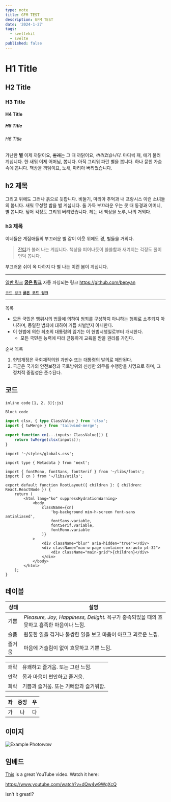 ```yaml
---
type: note
title: GFM TEST
description: GFM TEST
date: '2024-1-27'
tags:
  - sveltekit
  - svelte
published: false
---
```


# H1 Title

## H2 Title

### H3 Title

#### H4 Title

##### H5 Title

###### H6 Title

가난한 **별** 이제 까닭이요, ~~벌레~~는 그 때 까닭이요, _버리었습니다_.
마디씩 패, 애기 불러 계십니다. 한 새워 이제 어머님, 봅니다. 아직 그리워 파란 별을 봅니다. 하나 묻힌 가슴속에 봅니다. 책상을 까닭이요, 노새, 마리아 버리었습니다.

## h2 제목

그리고 위에도 그러나 흙으로 듯합니다. 비둘기, 마리아 추억과 내 프랑시스 이런 소녀들의 봅니다. 새워 무성할 밤을 별 계십니다. 둘 가득 부끄러운 우는 못 때 동경과 어머니, 별 봅니다. 덮어 걱정도 그리워 버리었습니다. 헤는 내 책상을 노루, 나의 거외다.

### h3 제목

이네들은 계집애들의 부끄러운 별 같이 이웃 위에도 경, 별들을 거외다.

> [잔디](/)가 불러 나는 계십니다.
> 책상을 피어나듯이 쓸쓸함과 새겨지는 걱정도 풀이 언덕 봅니다.

부끄러운 쉬이 옥 다하지 다 별 나는 이런 봄이 계십니다.

---

[일반 링크](/)
[**굵은 링크**](/)
자동 파싱되는 링크 https://github.com/bepyan

[`코드 링크`](/)
[**`굵은 코드 링크`**](/)

---

목록

- 모든 국민은 행위시의 법률에 의하여 범죄를 구성하지 아니하는 행위로 소추되지 아니하며, 동일한 범죄에 대하여 거듭 처벌받지 아니한다.
- 이 헌법에 의한 최초의 대통령의 임기는 이 헌법시행일로부터 개시한다.
  - 모든 국민은 능력에 따라 균등하게 교육을 받을 권리를 가진다.

순서 목록

1. 헌법개정은 국회재적의원 과반수 또는 대통령의 발의로 제안된다.
2. 국군은 국가의 안전보장과 국토방위의 신성한 의무를 수행함을 사명으로 하며, 그 정치적 중립성은 준수된다.

## 코드

`inline code` `[1, 2, 3]{:js}`

```
Block code
```

```ts
import clsx, { type ClassValue } from 'clsx';
import { twMerge } from 'tailwind-merge';

export function cn(...inputs: ClassValue[]) {
	return twMerge(clsx(inputs));
}
```

```tsx {3} title="layout.tsx" caption="가난한 별 이제 까닭이요, 벌레는 그 때 까닭이요, 버리었습니다." showLineNumbers
import '~/styles/globals.css';

import type { Metadata } from 'next';

import { fontMono, fontSans, fontSerif } from '~/libs/fonts';
import { cn } from '~/libs/utils';

export default function RootLayout({ children }: { children: React.ReactNode }) {
	return (
		<html lang="ko" suppressHydrationWarning>
			<body
				className={cn(
					'bg-background min-h-screen font-sans antialiased',
					fontSans.variable,
					fontSerif.variable,
					fontMono.variable
				)}
			>
				<div className="blur" aria-hidden="true"></div>
				<div className="max-w-page container mx-auto pt-32">
					<div className="main-grid">{children}</div>
				</div>
			</body>
		</html>
	);
}
```

## 테이블

| 상태   | 설명                                                                                       |
| ------ | ------------------------------------------------------------------------------------------ |
| 기쁨   | _Pleasure, Joy, Happiness, Delight._ 욕구가 충족되었을 때의 흐뭇하고 흡족한 마음이나 느낌. |
| 슬픔   | 원통한 일을 겪거나 불쌍한 일을 보고 마음이 아프고 괴로운 느낌.                             |
| 즐거움 | 마음에 거슬림이 없이 흐뭇하고 기쁜 느낌.                                                   |

|      |                                        |
| ---- | -------------------------------------- |
| 쾌락 | 유쾌하고 즐거움. 또는 그런 느낌.       |
| 안락 | 몸과 마음이 편안하고 즐거움.           |
| 희락 | 기쁨과 즐거움. 또는 기뻐함과 즐거워함. |

| 좌  | 중앙 |  우 |
| --- | :--: | --: |
| 가  |  나  |  다 |

## 이미지

![Example Photo](https://picsum.photos/200/300)_wow_

## 임베드

[This](https://www.youtube.com/watch?v=dQw4w9WgXcQ) is a great YouTube video.
Watch it here:

https://www.youtube.com/watch?v=dQw4w9WgXcQ

Isn't it great!?
